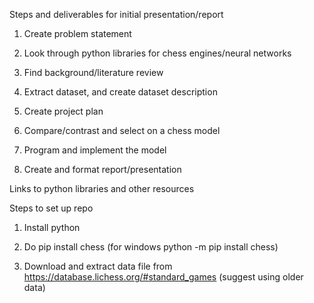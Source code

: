 Steps and deliverables for initial presentation/report

1. Create problem statement

1. Look through python libraries for chess engines/neural networks 

3. Find background/literature review

4. Extract dataset, and create dataset description

5. Create project plan

6. Compare/contrast and select on a chess model

7. Program and implement the model

8. Create and format report/presentation



Links to python libraries and other resources

Steps to set up repo

1. Install python

2. Do pip install chess (for windows python -m pip install chess)

3. Download and extract data file from https://database.lichess.org/#standard_games (suggest using older data)